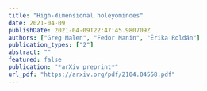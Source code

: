 ```yaml
---
title: "High-dimensional holeyominoes"
date: 2021-04-09
publishDate: 2021-04-09T22:47:45.980709Z
authors: ["Greg Malen", "Fedor Manin", "Érika Roldán"]
publication_types: ["2"]
abstract: ""
featured: false
publication: "*arXiv preprint*"
url_pdf: "https://arxiv.org/pdf/2104.04558.pdf"
---
```

